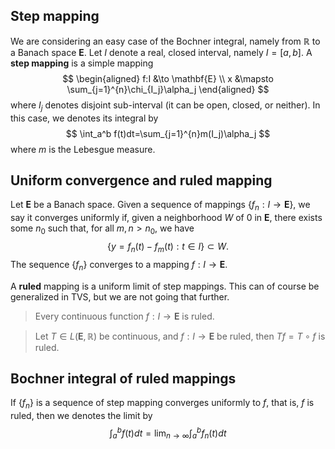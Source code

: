 ## Step mapping

We are considering an easy case of the Bochner integral, namely from $\mathbb{R}$ to a Banach space $\mathbf{E}$. Let $I$ denote a real, closed interval, namely $I=[a,b]$. A **step mapping** is a simple mapping
$$
\begin{aligned}
f:I &\to \mathbf{E} \\
x &\mapsto \sum_{j=1}^{n}\chi_{I_j}\alpha_j
\end{aligned}
$$
where $I_j$ denotes disjoint sub-interval (it can be open, closed, or neither). In this case, we denotes its integral by
$$
\int_a^b f(t)dt=\sum_{j=1}^{n}m(I_j)\alpha_j
$$
where $m$ is the Lebesgue measure.

## Uniform convergence and ruled mapping

Let $\mathbf{E}$ be a Banach space. Given a sequence of mappings $\{f_n:I \to \mathbf{E}\}$, we say it converges uniformly if, given a neighborhood $W$ of $0$ in $\mathbf{E}$, there exists some $n_0$ such that, for all $m,n>n_0$, we have
$$
\{y=f_n(t)-f_m(t):t \in I\}\subset W.
$$
The sequence $\{f_n\}$ converges to a mapping $f:I \to \mathbf{E}$.

A **ruled** mapping is a uniform limit of step mappings. This can of course be generalized in TVS, but we are not going that further.

> Every continuous function $f: I \to \mathbf{E}$ is ruled.

> Let $T \in L(\mathbf{E},\mathbb{R})$ be continuous, and $f: I \to \mathbf{E}$ be ruled, then $Tf=T \circ f$ is ruled.

## Bochner integral of ruled mappings

If $\{f_n\}$ is a sequence of step mapping converges uniformly to $f$, that is, $f$ is ruled, then we denotes the limit by
$$
\int_{a}^{b}f(t)dt=\lim_{n\to\infty}\int_a^bf_n(t)dt
$$
